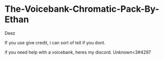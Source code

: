 # The-Voicebank-Chromatic-Pack-By-Ethan
Deez





If you use give credit, i can sort of tell if you dont.

if you need help with a voicebank, heres my discord. Unknown<3#4297
